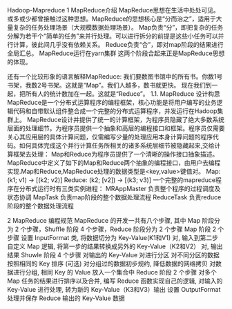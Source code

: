 Hadoop-Mapreduce
1 MapReduce介绍
MapReduce思想在生活中处处可见。或多或少都曾接触过这种思想。MapReduce的思想核心是“分而治之”，适用于大量复杂的任务处理场景（大规模数据处理场景）。
Map负责“分”，即把复杂的任务分解为若干个“简单的任务”来并行处理。可以进行拆分的前提是这些小任务可以并行计算，彼此间几乎没有依赖关系。
Reduce负责“合”，即对map阶段的结果进行全局汇总。
MapReduce运行在yarn集群
这两个阶段合起来正是MapReduce思想的体现。

还有一个比较形象的语言解释MapReduce:
我们要数图书馆中的所有书。你数1号书架，我数2号书架。这就是“Map”。我们人越多，数书就更快。
现在我们到一起，把所有人的统计数加在一起。这就是“Reduce”。
1.1. MapReduce 设计构思
MapReduce是一个分布式运算程序的编程框架，核心功能是将用户编写的业务逻辑代码和自带默认组件整合成一个完整的分布式运算程序，并发运行在Hadoop集群上。
MapReduce设计并提供了统一的计算框架，为程序员隐藏了绝大多数系统层面的处理细节。为程序员提供一个抽象和高层的编程接口和框架。程序员仅需要关心其应用层的具体计算问题，仅需编写少量的处理应用本身计算问题的程序代码。如何具体完成这个并行计算任务所相关的诸多系统层细节被隐藏起来,交给计算框架去处理：
Map和Reduce为程序员提供了一个清晰的操作接口抽象描述。MapReduce中定义了如下的Map和Reduce两个抽象的编程接口，由用户去编程实现.Map和Reduce,MapReduce处理的数据类型是<key,value>键值对。
Map: (k1; v1) → [(k2; v2)]
Reduce: (k2; [v2]) → [(k3; v3)]
一个完整的mapreduce程序在分布式运行时有三类实例进程：
MRAppMaster 负责整个程序的过程调度及状态协调
MapTask 负责map阶段的整个数据处理流程
ReduceTask 负责reduce阶段的整个数据处理流程


2 MapReduce 编程规范
MapReduce 的开发一共有八个步骤, 其中 Map 阶段分为 2 个步骤，Shuffle 阶段 4 个步骤，Reduce 阶段分为 2 个步骤
Map 阶段 2 个步骤
设置 InputFormat 类, 将数据切分为 Key-Value(K1和V1) 对, 输入到第二步
自定义 Map 逻辑, 将第一步的结果转换成另外的 Key-Value（K2和V2） 对, 输出结果
Shuwle 阶段 4 个步骤
对输出的 Key-Value 对进行分区
对不同分区的数据按照相同的 Key 排序
(可选) 对分组过的数据初步规约, 降低数据的网络拷贝
对数据进行分组, 相同 Key 的 Value 放入一个集合中
Reduce 阶段 2 个步骤
对多个 Map 任务的结果进行排序以及合并, 编写 Reduce 函数实现自己的逻辑, 对输入的Key-Value 进行处理, 转为新的 Key-Value（K3和V3）输出
设置 OutputFormat 处理并保存 Reduce 输出的 Key-Value 数据
